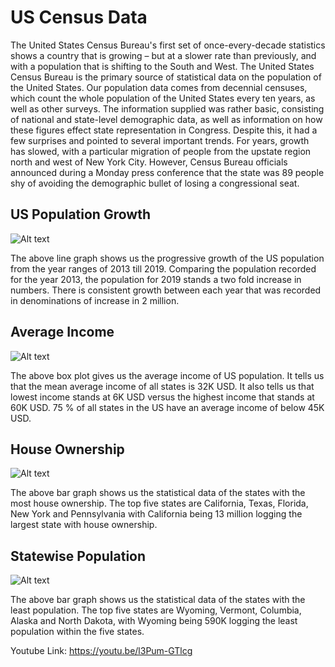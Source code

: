 # US Census Data

The United States Census Bureau's first set of once-every-decade statistics shows a country that is growing – but at a slower rate than previously, and with a population that is shifting to the South and West.
The United States Census Bureau is the primary source of statistical data on the population of the United States. Our population data comes from decennial censuses, which count the whole population of the United States every ten years, as well as other surveys.
The information supplied was rather basic, consisting of national and state-level demographic data, as well as information on how these figures effect state representation in Congress. Despite this, it had a few surprises and pointed to several important trends.
For years, growth has slowed, with a particular migration of people from the upstate region north and west of New York City. However, Census Bureau officials announced during a Monday press conference that the state was 89 people shy of avoiding the demographic bullet of losing a congressional seat.

## US Population Growth
![Alt text](/images/fig1.png?raw=true)

The above line graph shows us the progressive growth of the US population from the year ranges of 2013 till 2019. Comparing the population recorded for the year 2013, the population for 2019 stands a two fold increase in numbers. There is consistent growth between each year that was recorded in denominations of increase in 2 million. 

## Average Income
![Alt text](/images/fig2.png?raw=true)

The above box plot gives us the average income of US population. It tells us that the mean average income of all states is 32K USD. It also tells us that lowest income stands at 6K USD versus the highest income that stands at 60K USD. 75 % of all states in the US have an average income of below 45K USD. 

## House Ownership
![Alt text](/images/fig3.png?raw=true)

The above bar graph shows us the statistical data of the states with the most house ownership. The top five states are California, Texas, Florida, New York and Pennsylvania with California being 13 million logging the largest state with house ownership.

## Statewise Population
![Alt text](/images/fig4.png?raw=true)

The above bar graph shows us the statistical data of the states with the least population. The top five states are Wyoming, Vermont, Columbia, Alaska and North Dakota, with Wyoming being 590K logging the least population within the five states. 


Youtube Link: https://youtu.be/l3Pum-GTlcg

